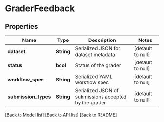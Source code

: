 # GraderFeedback

## Properties
Name | Type | Description | Notes
------------ | ------------- | ------------- | -------------
**dataset** | **String** | Serialized JSON for dataset metadata | [default to null]
**status** | **bool** | Status of the grader | [default to null]
**workflow_spec** | **String** | Serialized YAML workflow spec | [default to null]
**submission_types** | **String** | Serialized JSON of submissions accepted by the grader | [default to null]

[[Back to Model list]](../README.md#documentation-for-models) [[Back to API list]](../README.md#documentation-for-api-endpoints) [[Back to README]](../README.md)


